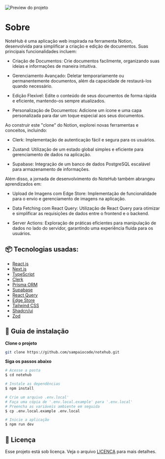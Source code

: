 ![Preview do projeto](https://i.imgur.com/NheMue0.png)

# Sobre

NoteHub é uma aplicação web inspirada na ferramenta Notion, desenvolvida para simplificar a criação e edição de documentos. Suas principais funcionalidades incluem:

- Criação de Documentos: Crie documentos facilmente, organizando suas ideias e informações de maneira intuitiva.

- Gerenciamento Avançado: Deletar temporariamente ou permanentemente documentos, além da capacidade de restaurá-los quando necessário.

- Edição Flexível: Edite o conteúdo de seus documentos de forma rápida e eficiente, mantendo-os sempre atualizados.

- Personalização de Documentos: Adicione um ícone e uma capa personalizada para dar um toque especial aos seus documentos.

Ao construir este "clone" do Notion, explorei novas ferramentas e conceitos, incluindo:

- Clerk: Implementação de autenticação fácil e segura para os usuários.

- Zustand: Utilização de um estado global simples e eficiente para gerenciamento de dados na aplicação.

- Supabase: Integração de um banco de dados PostgreSQL escalável para armazenamento de informações.

Além disso, a jornada de desenvolvimento do NoteHub também abrangeu aprendizados em:

- Upload de Imagens com Edge Store: Implementação de funcionalidade para o envio e gerenciamento de imagens na aplicação.

- Data Fetching com React Query: Utilização de React Query para otimizar e simplificar as requisições de dados entre o frontend e o backend.

- Server Actions: Exploração de práticas eficientes para manipulação de dados no lado do servidor, garantindo uma experiência fluida para os usuários.

## 📦 Tecnologias usadas:

- [React.js](https://react.dev/)
- [Next.js](https://nextjs.org/)
- [TypeScript](https://www.typescriptlang.org/)
- [Clerk](https://clerk.com/)
- [Prisma ORM](https://www.prisma.io/)
- [Supabase](https://supabase.com/)
- [React Query](https://tanstack.com/query/latest)
- [Edge Store](https://edgestore.dev/)
- [Tailwind CSS](https://tailwindcss.com/)
- [Shadcn/ui](https://ui.shadcn.com/)
- [Zod](https://zod.dev/)

## 🔨 Guia de instalação

**Clone o projeto**

```bash
git clone https://github.com/sampaiocode/notehub.git
```

**Siga os passos abaixo**

```bash
# Acesse a pasta
$ cd notehub

# Instale as dependências
$ npm install

# Crie um arquivo .env.local'
# Faça uma cópia de '.env.local.example' para '.env.local'
# Preencha as variáveis ambiente em seguida
$ cp .env.local.example .env.local

# Inicie a aplicação
$ npm run dev
```

## 📄 Licença

Esse projeto está sob licença. Veja o arquivo [LICENÇA](LICENSE) para mais detalhes.
